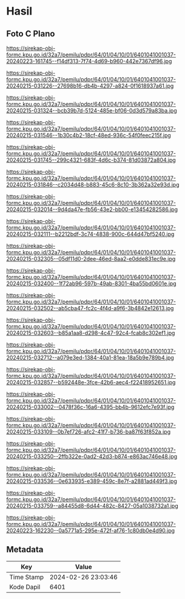 # Hasil

## Foto C Plano

https://sirekap-obj-formc.kpu.go.id/32a7/pemilu/pdpr/64/01/04/10/01/6401041001037-20240223-161745--f14df313-7f74-4d69-b960-442e7367df96.jpg

https://sirekap-obj-formc.kpu.go.id/32a7/pemilu/pdpr/64/01/04/10/01/6401041001037-20240215-031226--27698b16-db4b-4297-a824-0f1618937a61.jpg

https://sirekap-obj-formc.kpu.go.id/32a7/pemilu/pdpr/64/01/04/10/01/6401041001037-20240215-031324--bcb39b7d-5124-485e-bf06-0d3d579a83ba.jpg

https://sirekap-obj-formc.kpu.go.id/32a7/pemilu/pdpr/64/01/04/10/01/6401041001037-20240215-031546--1b30c4b2-18cf-48ed-936c-54f0feec215f.jpg

https://sirekap-obj-formc.kpu.go.id/32a7/pemilu/pdpr/64/01/04/10/01/6401041001037-20240215-031745--299c4321-683f-4d6c-b374-81d03872a804.jpg

https://sirekap-obj-formc.kpu.go.id/32a7/pemilu/pdpr/64/01/04/10/01/6401041001037-20240215-031846--c2034d48-b883-45c6-8c10-3b362a32e93d.jpg

https://sirekap-obj-formc.kpu.go.id/32a7/pemilu/pdpr/64/01/04/10/01/6401041001037-20240215-032014--9d4da47e-fb56-43e2-bb00-e13454282586.jpg

https://sirekap-obj-formc.kpu.go.id/32a7/pemilu/pdpr/64/01/04/10/01/6401041001037-20240215-032111--b2212bdf-3c74-4838-900c-644d47bf5240.jpg

https://sirekap-obj-formc.kpu.go.id/32a7/pemilu/pdpr/64/01/04/10/01/6401041001037-20240215-032305--05df11d0-2dee-46ed-8aa2-e0dde831ec9e.jpg

https://sirekap-obj-formc.kpu.go.id/32a7/pemilu/pdpr/64/01/04/10/01/6401041001037-20240215-032400--1f72ab96-597b-49ab-8301-4ba55bd0601e.jpg

https://sirekap-obj-formc.kpu.go.id/32a7/pemilu/pdpr/64/01/04/10/01/6401041001037-20240215-032502--ab5cba47-fc2c-4f4d-a9f6-3b4842e12613.jpg

https://sirekap-obj-formc.kpu.go.id/32a7/pemilu/pdpr/64/01/04/10/01/6401041001037-20240215-032603--b85a1aa8-d298-4c47-92c4-fcab8c302ef1.jpg

https://sirekap-obj-formc.kpu.go.id/32a7/pemilu/pdpr/64/01/04/10/01/6401041001037-20240215-032712--a079e3ed-1384-40a1-81ea-18a5b9e789b4.jpg

https://sirekap-obj-formc.kpu.go.id/32a7/pemilu/pdpr/64/01/04/10/01/6401041001037-20240215-032857--b592448e-3fce-42b6-aec4-f22418952651.jpg

https://sirekap-obj-formc.kpu.go.id/32a7/pemilu/pdpr/64/01/04/10/01/6401041001037-20240215-033002--0478f36c-16a6-4395-bb4b-9612efc7e93f.jpg

https://sirekap-obj-formc.kpu.go.id/32a7/pemilu/pdpr/64/01/04/10/01/6401041001037-20240215-033109--0b7ef726-afc2-41f7-b736-ba87f63f852a.jpg

https://sirekap-obj-formc.kpu.go.id/32a7/pemilu/pdpr/64/01/04/10/01/6401041001037-20240215-033250--2ffb322e-0ad2-42d3-b874-e863ac746e48.jpg

https://sirekap-obj-formc.kpu.go.id/32a7/pemilu/pdpr/64/01/04/10/01/6401041001037-20240215-033536--0e633935-e389-459c-8e7f-a2881ad449f3.jpg

https://sirekap-obj-formc.kpu.go.id/32a7/pemilu/pdpr/64/01/04/10/01/6401041001037-20240215-033759--a84455d8-6d44-482c-8427-05a1038732a1.jpg

https://sirekap-obj-formc.kpu.go.id/32a7/pemilu/pdpr/64/01/04/10/01/6401041001037-20240223-162230--0a5771a5-295e-472f-af76-1c80db0e4d90.jpg


## Metadata

| Key        | Value               |
| ---------- | ------------------- |
| Time Stamp | 2024-02-26 23:03:46 |
| Kode Dapil | 6401                |



